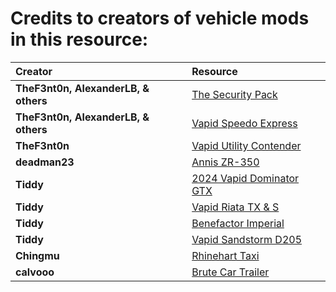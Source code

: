 # Credits to creators of vehicle mods in this resource:

| Creator                                | Resource |
| :---                                   |     :---      |
| **TheF3nt0n, AlexanderLB, & others**   | [The Security Pack](https://www.gta5-mods.com/vehicles/the-security-pack-add-on#comments_tab) |
| **TheF3nt0n, AlexanderLB, & others**   | [Vapid Speedo Express](https://www.gta5-mods.com/vehicles/vapid-speedo-express-add-on-liveries) |
| **TheF3nt0n**                          | [Vapid Utility Contender](https://www.gta5-mods.com/vehicles/vapid-utility-contender-mapped-add-on-replace) |
| **deadman23**                          | [Annis ZR-350](https://www.gta5-mods.com/vehicles/zr350) |
| **Tiddy**                              | [2024 Vapid Dominator GTX](https://www.gta5-mods.com/vehicles/2024-vapid-dominator-gtx-add-on-tuning-liveries-lods) |
| **Tiddy**                              | [Vapid Riata TX & S](https://www.gta5-mods.com/vehicles/vapid-riata-tx-s-add-on-tuning-liveries-lods) |
| **Tiddy**                              | [Benefactor Imperial](https://www.gta5-mods.com/vehicles/benefactor-imperial-add-on-tuning-liveries-lods) |
| **Tiddy**                              | [Vapid Sandstorm D205](https://www.gta5-mods.com/vehicles/vapid-sandstorm-d205-add-on-tuning-liveries-lods) |
| **Chingmu**                            | [Rhinehart Taxi](https://www.gta5-mods.com/vehicles/rhinehart-taxi-addon-lods-extras-template) |
| **calvooo**                              | [Brute Car Trailer](https://www.gta5-mods.com/vehicles/brute-car-trailer) |